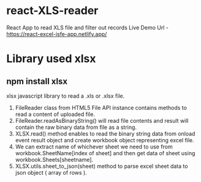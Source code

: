 # react-XLS-reader

React App to read XLS file and filter out records
Live Demo Url - https://react-excel-isfe-app.netlify.app/

# Library used xlsx

## npm install xlsx

xlsx javascript library to read a .xls or .xlsx file.

1. FileReader class from HTML5 File API instance contains methods to read a content of uploaded file.
2. FileReader.readAsBinaryString() will read file contents and result will contain the raw binary data from file as a string.
3. XLSX.read() method enables to read the binary string data from onload event result object and create workbook object representing excel file.
4. We can extract name of whichever sheet we need to use from workbook.SheetName[index of sheet] and then get data of sheet using workbook.Sheets[sheetname].
5. XLSX.utils.sheet_to_json(sheet) method to parse excel sheet data to json object ( array of rows ).
